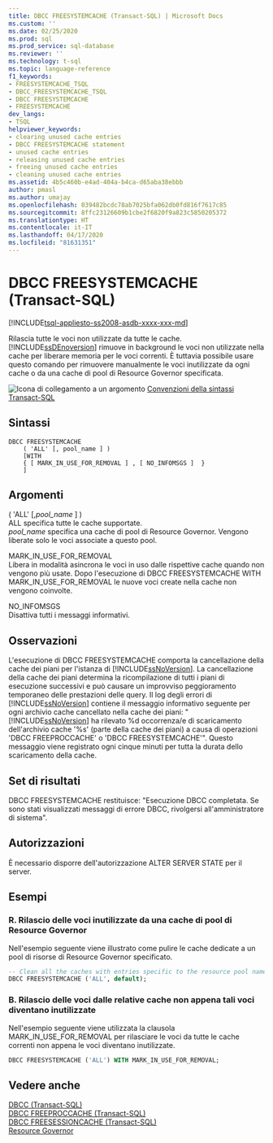 ```yaml
---
title: DBCC FREESYSTEMCACHE (Transact-SQL) | Microsoft Docs
ms.custom: ''
ms.date: 02/25/2020
ms.prod: sql
ms.prod_service: sql-database
ms.reviewer: ''
ms.technology: t-sql
ms.topic: language-reference
f1_keywords:
- FREESYSTEMCACHE_TSQL
- DBCC_FREESYSTEMCACHE_TSQL
- DBCC FREESYSTEMCACHE
- FREESYSTEMCACHE
dev_langs:
- TSQL
helpviewer_keywords:
- clearing unused cache entries
- DBCC FREESYSTEMCACHE statement
- unused cache entries
- releasing unused cache entries
- freeing unused cache entries
- cleaning unused cache entries
ms.assetid: 4b5c460b-e4ad-404a-b4ca-d65aba38ebbb
author: pmasl
ms.author: umajay
ms.openlocfilehash: 039482bcdc78ab7025bfa062db0fd816f7617c85
ms.sourcegitcommit: 8ffc23126609b1cbe2f6820f9a823c5850205372
ms.translationtype: HT
ms.contentlocale: it-IT
ms.lasthandoff: 04/17/2020
ms.locfileid: "81631351"
---
```

# <a name="dbcc-freesystemcache-transact-sql"></a>DBCC FREESYSTEMCACHE (Transact-SQL)
[!INCLUDE[tsql-appliesto-ss2008-asdb-xxxx-xxx-md](../../includes/tsql-appliesto-ss2008-asdb-xxxx-xxx-md.md)]

Rilascia tutte le voci non utilizzate da tutte le cache. [!INCLUDE[ssDEnoversion](../../includes/ssdenoversion-md.md)] rimuove in background le voci non utilizzate nella cache per liberare memoria per le voci correnti. È tuttavia possibile usare questo comando per rimuovere manualmente le voci inutilizzate da ogni cache o da una cache di pool di Resource Governor specificata.
  
![Icona di collegamento a un argomento](../../database-engine/configure-windows/media/topic-link.gif "Icona di collegamento a un argomento") [Convenzioni della sintassi Transact-SQL](../../t-sql/language-elements/transact-sql-syntax-conventions-transact-sql.md)
  
## <a name="syntax"></a>Sintassi  
```syntaxsql
DBCC FREESYSTEMCACHE   
    ( 'ALL' [, pool_name ] )   
    [WITH   
    { [ MARK_IN_USE_FOR_REMOVAL ] , [ NO_INFOMSGS ]  }  
    ]  
```  
  
## <a name="arguments"></a>Argomenti  
( 'ALL' [,_pool\_name_ ] )  
ALL specifica tutte le cache supportate.  
_pool\_name_ specifica una cache di pool di Resource Governor. Vengono liberate solo le voci associate a questo pool.  
  
MARK_IN_USE_FOR_REMOVAL  
Libera in modalità asincrona le voci in uso dalle rispettive cache quando non vengono più usate. Dopo l'esecuzione di DBCC FREESYSTEMCACHE WITH MARK_IN_USE_FOR_REMOVAL le nuove voci create nella cache non vengono coinvolte.  
  
NO_INFOMSGS  
Disattiva tutti i messaggi informativi.  
  
## <a name="remarks"></a>Osservazioni  
L'esecuzione di DBCC FREESYSTEMCACHE comporta la cancellazione della cache dei piani per l'istanza di [!INCLUDE[ssNoVersion](../../includes/ssnoversion-md.md)]. La cancellazione della cache dei piani determina la ricompilazione di tutti i piani di esecuzione successivi e può causare un improvviso peggioramento temporaneo delle prestazioni delle query. Il log degli errori di [!INCLUDE[ssNoVersion](../../includes/ssnoversion-md.md)] contiene il messaggio informativo seguente per ogni archivio cache cancellato nella cache dei piani: "[!INCLUDE[ssNoVersion](../../includes/ssnoversion-md.md)] ha rilevato %d occorrenza/e di scaricamento dell'archivio cache '%s' (parte della cache dei piani) a causa di operazioni 'DBCC FREEPROCCACHE' o 'DBCC FREESYSTEMCACHE'". Questo messaggio viene registrato ogni cinque minuti per tutta la durata dello scaricamento della cache.

## <a name="result-sets"></a>Set di risultati  
DBCC FREESYSTEMCACHE restituisce: "Esecuzione DBCC completata. Se sono stati visualizzati messaggi di errore DBCC, rivolgersi all'amministratore di sistema".
  
## <a name="permissions"></a>Autorizzazioni  
È necessario disporre dell'autorizzazione ALTER SERVER STATE per il server.
  
## <a name="examples"></a>Esempi  
  
### <a name="a-releasing-unused-cache-entries-from-a-resource-governor-pool-cache"></a>R. Rilascio delle voci inutilizzate da una cache di pool di Resource Governor  
Nell'esempio seguente viene illustrato come pulire le cache dedicate a un pool di risorse di Resource Governor specificato.
  
```sql
-- Clean all the caches with entries specific to the resource pool named "default".  
DBCC FREESYSTEMCACHE ('ALL', default);  
```  
  
### <a name="b-releasing-entries-from-their-respective-caches-after-they-become-unused"></a>B. Rilascio delle voci dalle relative cache non appena tali voci diventano inutilizzate  
Nell'esempio seguente viene utilizzata la clausola MARK_IN_USE_FOR_REMOVAL per rilasciare le voci da tutte le cache correnti non appena le voci diventano inutilizzate.
  
```sql
DBCC FREESYSTEMCACHE ('ALL') WITH MARK_IN_USE_FOR_REMOVAL;  
```  
  
## <a name="see-also"></a>Vedere anche  
[DBCC &#40;Transact-SQL&#41;](../../t-sql/database-console-commands/dbcc-transact-sql.md)  
[DBCC FREEPROCCACHE &#40;Transact-SQL&#41;](../../t-sql/database-console-commands/dbcc-freeproccache-transact-sql.md)  
[DBCC FREESESSIONCACHE &#40;Transact-SQL&#41;](../../t-sql/database-console-commands/dbcc-freesessioncache-transact-sql.md)  
[Resource Governor](../../relational-databases/resource-governor/resource-governor.md)
  
  
